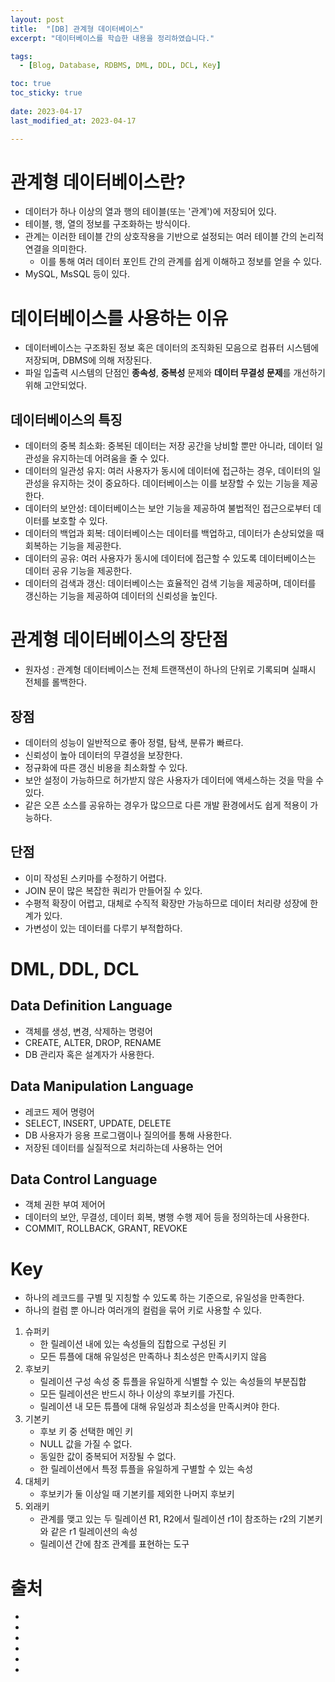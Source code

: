 ```yaml
---
layout: post
title:  "[DB] 관계형 데이터베이스"
excerpt: "데이터베이스를 학습한 내용을 정리하였습니다."

tags:
  - [Blog, Database, RDBMS, DML, DDL, DCL, Key]

toc: true
toc_sticky: true
 
date: 2023-04-17
last_modified_at: 2023-04-17

---
```


# 관계형 데이터베이스란?

- 데이터가 하나 이상의 열과 행의 테이블(또는 '관계')에 저장되어 있다.
- 테이블, 행, 열의 정보를 구조화하는 방식이다.
- 관계는 이러한 테이블 간의 상호작용을 기반으로 설정되는 여러 테이블 간의 논리적 연결을 의미한다.
	- 이를 통해 여러 데이터 포인트 간의 관계를 쉽게 이해하고 정보를 얻을 수 있다.
- MySQL, MsSQL 등이 있다.

# 데이터베이스를 사용하는 이유

- 데이터베이스는 구조화된 정보 혹은 데이터의 조직화된 모음으로 컴퓨터 시스템에 저장되며, DBMS에 의해 저장된다.
- 파일 입출력 시스템의 단점인 **종속성**, **중복성** 문제와 **데이터 무결성 문제**를 개선하기 위해 고안되었다.

## 데이터베이스의 특징

-  데이터의 중복 최소화: 중복된 데이터는 저장 공간을 낭비할 뿐만 아니라, 데이터 일관성을 유지하는데 어려움을 줄 수 있다.
-  데이터의 일관성 유지: 여러 사용자가 동시에 데이터에 접근하는 경우, 데이터의 일관성을 유지하는 것이 중요하다. 데이터베이스는 이를 보장할 수 있는 기능을 제공한다.
-  데이터의 보안성: 데이터베이스는 보안 기능을 제공하여 불법적인 접근으로부터 데이터를 보호할 수 있다.
-  데이터의 백업과 회복: 데이터베이스는 데이터를 백업하고, 데이터가 손상되었을 때 회복하는 기능을 제공한다.
-  데이터의 공유: 여러 사용자가 동시에 데이터에 접근할 수 있도록 데이터베이스는 데이터 공유 기능을 제공한다.
-  데이터의 검색과 갱신: 데이터베이스는 효율적인 검색 기능을 제공하며, 데이터를 갱신하는 기능을 제공하여 데이터의 신뢰성을 높인다.

# 관계형 데이터베이스의 장단점

- 원자성 : 관계형 데이터베이스는 전체 트랜잭션이 하나의 단위로 기록되며 실패시 전체를 롤백한다.

## 장점

- 데이터의 성능이 일반적으로 좋아 정렬, 탐색, 분류가 빠르다.
- 신뢰성이 높아 데이터의 무결성을 보장한다.
- 정규화에 따른 갱신 비용을 최소화할 수 있다.
- 보안 설정이 가능하므로 허가받지 않은 사용자가 데이터에 액세스하는 것을 막을 수 있다.
- 같은 오픈 소스를 공유하는 경우가 많으므로 다른 개발 환경에서도 쉽게 적용이 가능하다.

## 단점

- 이미 작성된 스키마를 수정하기 어렵다.
- JOIN 문이 많은 복잡한 쿼리가 만들어질 수 있다.
- 수평적 확장이 어렵고, 대체로 수직적 확장만 가능하므로 데이터 처리량 성장에 한계가 있다.
- 가변성이 있는 데이터를 다루기 부적합하다.

# DML, DDL, DCL

## Data Definition Language

- 객체를 생성, 변경, 삭제하는 명령어
- CREATE, ALTER, DROP, RENAME
- DB 관리자 혹은 설계자가 사용한다.

## Data Manipulation Language

- 레코드 제어 명령어
- SELECT, INSERT, UPDATE, DELETE
- DB 사용자가 응용 프로그램이나 질의어를 통해 사용한다.
- 저장된 데이터를 실질적으로 처리하는데 사용하는 언어

## Data Control Language

- 객체 권한 부여 제어어
- 데이터의 보안, 무결성, 데이터 회복, 병행 수행 제어 등을 정의하는데 사용한다.
- COMMIT, ROLLBACK, GRANT, REVOKE

# Key

- 하나의 레코드를 구별 및 지칭할 수 있도록 하는 기준으로, 유일성을 만족한다.
- 하나의 컬럼 뿐 아니라 여러개의 컬럼을 묶어 키로 사용할 수 있다.

1. 슈퍼키
	- 한 릴레이션 내에 있는 속성들의 집합으로 구성된 키
	- 모든 튜플에 대해 유일성은 만족하나 최소성은 만족시키지 않음
2. 후보키
	- 릴레이션 구성 속성 중 튜플을 유일하게 식별할 수 있는 속성들의 부분집합
	- 모든 릴레이션은 반드시 하나 이상의 후보키를 가진다.
	- 릴레이션 내 모든 튜플에 대해 유일성과 최소성을 만족시켜야 한다.
3. 기본키
	- 후보 키 중 선택한 메인 키
	- NULL 값을 가질 수 없다.
	- 동일한 값이 중복되어 저장될 수 없다.
	- 한 릴레이션에서 특정 튜플을 유일하게 구별할 수 있는 속성
4. 대체키
	- 후보키가 둘 이상일 때 기본키를 제외한 나머지 후보키
5. 외래키
	- 관계를 맺고 있는 두 릴레이션 R1, R2에서 릴레이션 r1이 참조하는 r2의 기본키와 같은 r1 릴레이션의 속성
	- 릴레이션 간에 참조 관계를 표현하는 도구

# 출처
- [](https://cloud.google.com/learn/what-is-a-relational-database?hl=ko#section-5)
- [](https://www.oracle.com/kr/database/what-is-a-relational-database/)
- [](https://aws.amazon.com/ko/relational-database/)
- [](https://www.oracle.com/kr/database/what-is-database/)
- [](https://aws.amazon.com/ko/what-is/database/)
- [](https://limkydev.tistory.com/108)
